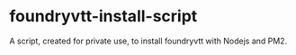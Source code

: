 # foundryvtt-install-script
A script, created for private use, to install foundryvtt with Nodejs and PM2.
